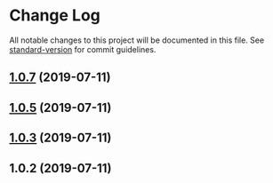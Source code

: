 # Change Log

All notable changes to this project will be documented in this file. See [standard-version](https://github.com/conventional-changelog/standard-version) for commit guidelines.

<a name="1.0.7"></a>
## [1.0.7](https://github.com/ben-pr-p/numbers-client/compare/v1.0.5...v1.0.7) (2019-07-11)



<a name="1.0.5"></a>
## [1.0.5](https://github.com/ben-pr-p/numbers-client/compare/v1.0.3...v1.0.5) (2019-07-11)



<a name="1.0.3"></a>
## [1.0.3](https://github.com/ben-pr-p/numbers-client/compare/v1.0.2...v1.0.3) (2019-07-11)



<a name="1.0.2"></a>
## 1.0.2 (2019-07-11)
